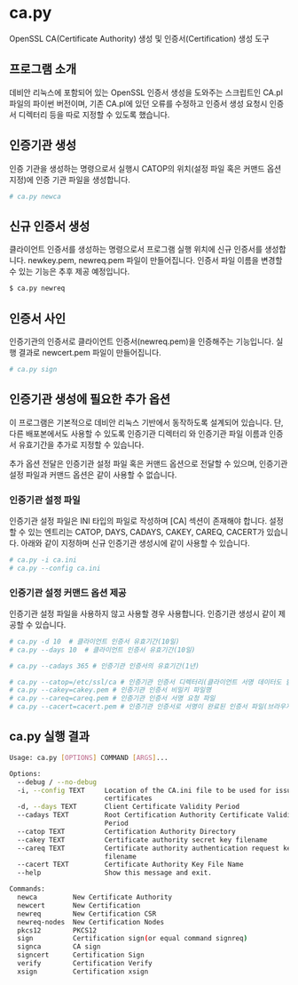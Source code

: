 # ca.py
OpenSSL CA(Certificate Authority) 생성 및 인증서(Certification) 생성 도구

## 프로그램 소개
데비안 리눅스에 포함되어 있는 OpenSSL 인증서 생성을 도와주는 스크립트인 CA.pl 파일의 파이썬 버전이며, 기존 CA.pl에 있던 오류를
수정하고 인증서 생성 요청시 인증서 디렉터리 등을 따로 지정할 수 있도록 했습니다.

## 인증기관 생성
인증 기관을 생성하는 명령으로서 실행시 CATOP의 위치(설정 파일 혹은 커맨드 옵션 지정)에 인증 기관 파일을 생성합니다.

```sh
# ca.py newca
```

## 신규 인증서 생성
클라이언트 인증서를 생성하는 명령으로서 프로그램 실행 위치에 신규 인증서를 생성합니다. newkey.pem, newreq.pem 파일이 만들어집니다.
인증서 파일 이름을 변경할 수 있는 기능은 추후 제공 예정입니다.

```sh
$ ca.py newreq
```

## 인증서 사인
인증기관의 인증서로 클라이언트 인증서(newreq.pem)을 인증해주는 기능입니다. 실행 결과로 newcert.pem 파일이 만들어집니다.

```sh
# ca.py sign
```

## 인증기관 생성에 필요한 추가 옵션
이 프로그램은 기본적으로 데비안 리눅스 기반에서 동작하도록 설계되어 있습니다. 단, 다른 배포본에서도 사용할 수 있도록 인증기관 디렉터리
와 인증기관 파일 이름과 인증서 유효기간을 추가로 지정할 수 있습니다.

추가 옵션 전달은 인증기관 설정 파일 혹은 커맨드 옵션으로 전달할 수 있으며, 인증기관 설정 파일과 커맨드 옵션은 같이 사용할 수 없습니다.

### 인증기관 설정 파일
인증기관 설정 파일은 INI 타입의 파일로 작성하며 [CA] 섹션이 존재해야 합니다. 설정할 수 있는 엔트리는 CATOP, DAYS, CADAYS, CAKEY,
CAREQ, CACERT가 있습니다. 아래와 같이 지정하며 신규 인증기관 생성시에 같이 사용할 수 있습니다.

```sh
# ca.py -i ca.ini
# ca.py --config ca.ini
```

### 인증기관 설정 커맨드 옵션 제공
인증기관 설정 파일을 사용하지 않고 사용할 경우 사용합니다. 인증기관 생성시 같이 제공할 수 있습니다.

```sh
# ca.py -d 10  # 클라이언트 인증서 유효기간(10일)
# ca.py --days 10  # 클라이언트 인증서 유효기간(10일)

# ca.py --cadays 365 # 인증기관 인증서의 유효기간(1년)

# ca.py --catop=/etc/ssl/ca # 인증기관 인증서 디렉터리(클라이언트 서명 데이터도 함께 보관)
# ca.py --cakey=cakey.pem # 인증기관 인증서 비밀키 파일명
# ca.py --careq=careq.pem # 인증기관 인증서 서명 요청 파일
# ca.py --cacert=cacert.pem # 인증기관 인증서로 서명이 완료된 인증서 파일(브라우저에 배포 필요)
```

## ca.py 실행 결과
```sh
Usage: ca.py [OPTIONS] COMMAND [ARGS]...

Options:
  --debug / --no-debug
  -i, --config TEXT     Location of the CA.ini file to be used for issuing
                        certificates
  -d, --days TEXT       Client Certificate Validity Period
  --cadays TEXT         Root Certification Authority Certificate Validity
                        Period
  --catop TEXT          Certification Authority Directory
  --cakey TEXT          Certificate authority secret key filename
  --careq TEXT          Certificate authority authentication request key
                        filename
  --cacert TEXT         Certificate Authority Key File Name
  --help                Show this message and exit.

Commands:
  newca         New Certificate Authority
  newcert       New Certification
  newreq        New Certification CSR
  newreq-nodes  New Certification Nodes
  pkcs12        PKCS12
  sign          Certification sign(or equal command signreq)
  signca        CA sign
  signcert      Certification Sign
  verify        Certification Verify
  xsign         Certification xsign
```